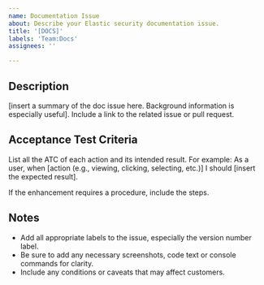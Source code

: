 ```yaml
---
name: Documentation Issue
about: Describe your Elastic security documentation issue.
title: '[DOCS]'
labels: 'Team:Docs'
assignees: ''

---
```


## Description 

[insert a summary of the doc issue here. Background information is especially useful]. Include a link to the related issue or pull request. 

## Acceptance Test Criteria

List all the ATC of each action and its intended result. 
For example: As a user, when [action (e.g., viewing, clicking, selecting, etc.)] I should [insert the expected result]. 

If the enhancement requires a procedure, include the steps.  

## Notes

- Add all appropriate labels to the issue, especially the version number label. 
- Be sure to add any necessary screenshots, code text or console commands for clarity. 
- Include any conditions or caveats that may affect customers.
